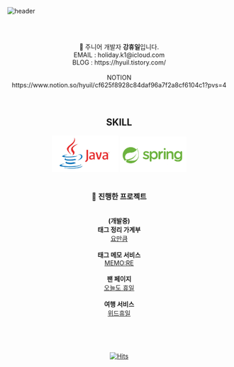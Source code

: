 ![header](https://capsule-render.vercel.app/api?type=shark&color=auto&height=200&section=header&text=HOLIDAY&fontSize=90)

<br><br>
<div align="center">
🧐 주니어 개발자 <strong>강휴일</strong>입니다.<br>
EMAIL : holiday.k1@icloud.com<br>
BLOG : https://hyuil.tistory.com/<br><br>
  NOTION <br>https://www.notion.so/hyuil/cf625f8928c84daf96a7f2a8cf6104c1?pvs=4 <br>
<br><br>
  <h2>SKILL</h2>
  <img src="java.png" width="150px" height="81px"/>
  <img src="spring.png" width="150px" height="79px"/>
  <br><br>
  <h3>👀 진행한 프로젝트</h3><br>
  <strong>(개발중)</strong><br><strong>태그 정리 가계부</strong><br> <a href="https://github.com/h0l1da2/YOMANKUM">요만큼</a><br><br>
  <strong>태그 메모 서비스</strong><br> <a href="https://github.com/h0l1da2/MEMO-RE_BE">MEMO:RE</a><br><br>
  <strong>팬 페이지</strong><br> <a href="https://github.com/h0l1da2/always_also_holiday">오늘도 휴일</a><br><br>
  <strong>여행 서비스</strong> <br><a href="https://github.com/h0l1da2/with_huyil">위드휴일</a><br><br>
  
  <br><br>
</div>



<center>
  
[![Hits](https://hits.seeyoufarm.com/api/count/incr/badge.svg?url=https%3A%2F%2Fgithub.com%2Fgjbae1212%2Fhit-counter&count_bg=%23FFA6C8&title_bg=%23555555&icon=ulule.svg&icon_color=%23E7E7E7&title=hits&edge_flat=false)](https://hits.seeyoufarm.com) 
</center>
